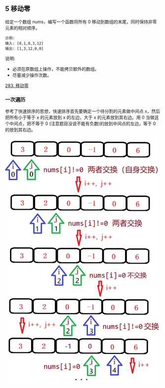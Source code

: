 ## 5 移动零

给定一个数组 nums，编写一个函数将所有 0 移动到数组的末尾，同时保持非零元素的相对顺序。

```
示例:
输入: [0,1,0,3,12]
输出: [1,3,12,0,0]
```

说明:

* 必须在原数组上操作，不能拷贝额外的数组。
* 尽量减少操作次数。

[283. 移动零](https://leetcode-cn.com/problems/move-zeroes/)

### 一次遍历

参考了快速排序的思想，快速排序首先要确定一个待分割的元素做中间点 x，然后把所有小于等于 x 的元素放到 x 的左边，大于 x 的元素放到其右边。用 0 当做这个中间点，把不等于 0 (注意题目没说不能有负数)的放到中间点的左边，等于 0 的放到其右边。

<img src="./imgarray/01-05-283.png" width=600>

```java

